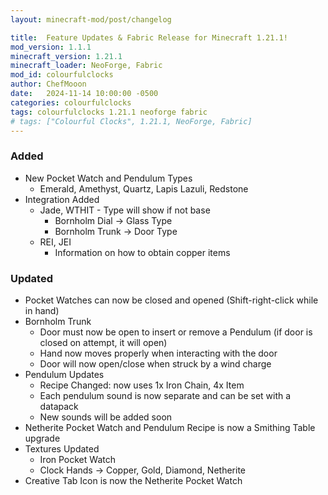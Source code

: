 ```yaml
---
layout: minecraft-mod/post/changelog

title:  Feature Updates & Fabric Release for Minecraft 1.21.1! 
mod_version: 1.1.1
minecraft_version: 1.21.1
minecraft_loader: NeoForge, Fabric
mod_id: colourfulclocks
author: ChefMooon
date:   2024-11-14 10:00:00 -0500
categories: colourfulclocks
tags: colourfulclocks 1.21.1 neoforge fabric
# tags: ["Colourful Clocks", 1.21.1, NeoForge, Fabric]
---
```


### Added
- New Pocket Watch and Pendulum Types
    - Emerald, Amethyst, Quartz, Lapis Lazuli, Redstone
- Integration Added
    - Jade, WTHIT - Type will show if not base
        - Bornholm Dial -> Glass Type
        - Bornholm Trunk -> Door Type
    - REI, JEI
        - Information on how to obtain copper items

### Updated
- Pocket Watches can now be closed and opened (Shift-right-click while in hand)
- Bornholm Trunk
    - Door must now be open to insert or remove a Pendulum (if door is closed on attempt, it will open)
    - Hand now moves properly when interacting with the door
    - Door will now open/close when struck by a wind charge
- Pendulum Updates
    - Recipe Changed: now uses 1x Iron Chain, 4x Item
    - Each pendulum sound is now separate and can be set with a datapack
    - New sounds will be added soon
- Netherite Pocket Watch and Pendulum Recipe is now a Smithing Table upgrade
- Textures Updated
    - Iron Pocket Watch
    - Clock Hands -> Copper, Gold, Diamond, Netherite
- Creative Tab Icon is now the Netherite Pocket Watch